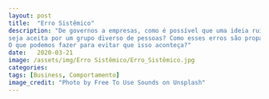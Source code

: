 ```yaml
---
layout: post
title:  "Erro Sistêmico"
description: "De governos a empresas, como é possível que uma ideia ruim
seja aceita por um grupo diverso de pessoas? Como esses erros são propagados?
O que podemos fazer para evitar que isso aconteça?"
date:   2020-03-21
image: /assets/img/Erro Sistêmico/Erro_Sistêmico.jpg
categories: 
tags: [Business, Comportamento]
image_credit: "Photo by Free To Use Sounds on Unsplash"
---
```

